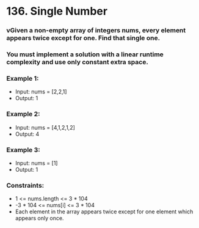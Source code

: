 # 136. Single Number
### vGiven a non-empty array of integers nums, every element appears twice except for one. Find that single one.

### You must implement a solution with a linear runtime complexity and use only constant extra space.

 

### Example 1:
- Input: nums = [2,2,1]
- Output: 1

### Example 2:
- Input: nums = [4,1,2,1,2]
- Output: 4

### Example 3:
- Input: nums = [1]
- Output: 1
 

### Constraints:
- 1 <= nums.length <= 3 * 104
- -3 * 104 <= nums[i] <= 3 * 104
- Each element in the array appears twice except for one element which appears only once.